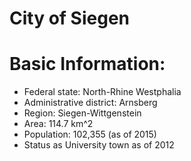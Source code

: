 # City of Siegen

# Basic Information:

* Federal state: North-Rhine Westphalia  
* Administrative district: Arnsberg  
* Region: Siegen-Wittgenstein  
* Area: 114.7 km^2  
* Population: 102,355 (as of 2015)  
* Status as University town as of 2012
